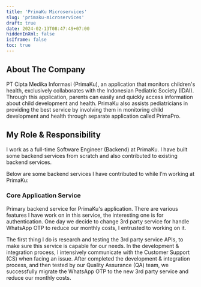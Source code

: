 ```yaml
---
title: 'PrimaKu Microservices'
slug: 'primaku-microservices'
draft: true
date: 2024-02-13T08:47:49+07:00
hiddenInXml: false
isIframe: false
toc: true
---
```


## About The Company

PT Cipta Medika Informasi (PrimaKu), an application that monitors children's health, exclusively collaborates with the Indonesian Pediatric Society (IDAI). Through this application, parents can easily and quickly access information about child development and health. PrimaKu also assists pediatricians in providing the best service by involving them in monitoring child development and health through separate application called PrimaPro.

## My Role & Responsibility

I work as a full-time Software Engineer (Backend) at PrimaKu. I have built some backend services from scratch and also contributed to existing backend services.

Below are some backend services I have contributed to while I’m working at PrimaKu:

### Core Application Service

Primary backend service for PrimaKu's application. There are various features I have work on in this service, the interesting one is for authentication. One day we decide to change 3rd party service for handle WhatsApp OTP to reduce our monthly costs, I entrusted to working on it.

The first thing I do is research and testing the 3rd party service APIs, to make sure this service is capable for our needs. In the development & integration process, I intensively communicate with the Customer Support (CS) when facing an issue. After completed the development & integration process, and then tested by our Quality Assurance (QA) team, we successfully migrate the WhatsApp OTP to the new 3rd party service and reduce our monthly costs.
